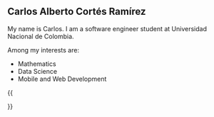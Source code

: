 
## Carlos Alberto Cortés Ramírez

My name is Carlos. I am a software engineer student at Universidad Nacional de Colombia.

Among my interests are:

- Mathematics
- Data Science
- Mobile and Web Development

{{<section>}}